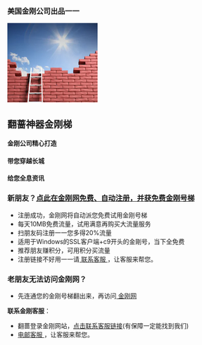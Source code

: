 ### 美国金刚公司出品一一
![image](kklogo-athird.png)
## 翻蔷神器金刚梯

#### 金刚公司精心打造
#### 带您穿越长城
#### 给您全息资讯


### 新朋友？[点此在金刚网免费、自动注册，并获免费金刚号梯](https://amazon135.com/midman-test/testfm.php)

- 注册成功，金刚网将自动派您免费试用金刚号梯
- 每天10MB免费流量，试用满意再购买大流量服务
- 扫朋友码注册一一您多得20%流量
- 适用于Windows的SSL客户端+c9开头的金剛号，当下全免费
- 推荐朋友赚积分，可用积分买流量
- 注册链接不好用一一请[ 联系客服 ](mailto:cs@a2zitpro.com)，让客服来帮您。

### 老朋友无法访问金刚网？
* 先连通您的金刚号梯翻出来，再访问[ 金刚网 ](https://atozitpro.net/zh)   

**联系金刚客服**：
  * 翻蔷登录金刚网站，[点击联系客服链接](https://www.atozitpro.net/zh/contact-us/)(有保障一定能找到我们)
  * [ 电邮客服 ](mailto:cs@a2zitpro.com)，让客服来帮您。




